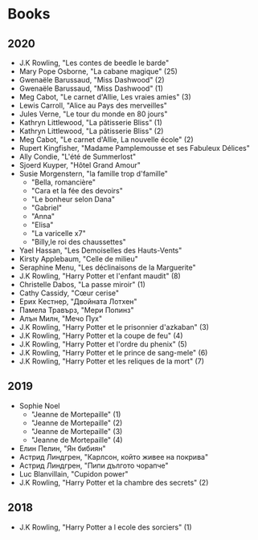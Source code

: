 # Books

## 2020
  + J.K Rowling, "Les contes de beedle le barde"
  + Mary Pope Osborne, "La cabane magique" (25)
  + Gwenaële Barussaud, "Miss Dashwood" (2)
  + Gwenaële Barussaud, "Miss Dashwood" (1)
  + Meg Cabot, "Le carnet d'Allie, Les vraies amies" (3)
  + Lewis Carroll, "Alice au Pays des merveilles"
  + Jules Verne, "Le tour du monde en 80 jours"
  + Kathryn Littlewood, "La pâtisserie Bliss" (1)
  + Kathryn Littlewood, "La pâtisserie Bliss" (2)
  + Meg Cabot, "Le carnet d'Allie, La nouvelle école" (2)
  + Rupert Kingfisher, "Madame Pamplemousse et ses Fabuleux Délices"
  + Ally Condie, "L'été de Summerlost"
  + Sjoerd Kuyper, "Hôtel Grand Amour"
  + Susie Morgenstern, "la famille trop d'famille"
    + "Bella, romancière"
    + "Cara et la fée des devoirs"
    + "Le bonheur selon Dana"
    + "Gabriel"
    + "Anna"
    + "Elisa"
    + "La varicelle x7"
    + "Billy,le roi des chaussettes"
  + Yael Hassan, "Les Demoiselles des Hauts-Vents" 
  + Kirsty Applebaum, "Celle de milieu" 
  + Seraphine Menu, "Les déclinaisons de la Marguerite"
  + J.K Rowling, "Harry Potter et l'enfant maudit" (8)
  + Christelle Dabos, "La passe miroir" (1)
  + Cathy Cassidy, "Cœur cerise"
  + Ерих Кестнер, "Двойната Лотхен"
  + Памела Травърз, "Мери Попинз"
  + Алън Милн, "Мечо Пух"
  + J.K Rowling, "Harry Potter et le prisonnier d'azkaban" (3)
  + J.K Rowling, "Harry Potter et la coupe de feu" (4)
  + J.K Rowling, "Harry Potter et l'ordre du phenix" (5)
  + J.K Rowling, "Harry Potter et le prince de sang-mele" (6)
  + J.K Rowling, "Harry Potter et les reliques de la mort" (7)

## 2019
  + Sophie Noel
    + "Jeanne de Mortepaille" (1)
    + "Jeanne de Mortepaille" (2)
    + "Jeanne de Mortepaille" (3)
    + "Jeanne de Mortepaille" (4)
  + Елин Пелин, "Ян бибиян"
  + Астрид Линдгрен, "Карлсон, който живее на покрива"
  + Астрид Линдгрен, "Пипи дългото чорапче"
  + Luc Blanvillain, "Cupidon power"
  + J.K Rowling, "Harry Potter et la chambre des secrets" (2)

## 2018
  + J.K Rowling, "Harry Potter a l ecole des sorciers" (1)
